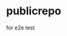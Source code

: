 # publicrepo
for e2e test













































































































































